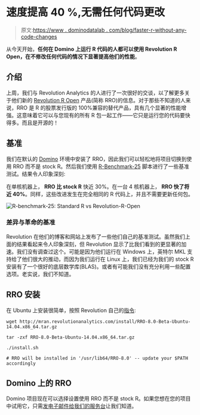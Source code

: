 # 速度提高 40 %,无需任何代码更改

> 原文:[https://www . dominodatalab . com/blog/faster-r-without-any-code-changes](https://www.dominodatalab.com/blog/faster-r-without-any-code-changes)

从今天开始，**任何在 Domino 上运行 R 代码的人都可以使用 Revolution R Open，在不修改任何代码的情况下显著提高他们的性能**。

## 介绍

上周，我们与 Revolution Analytics 的人进行了一次很好的交谈，以了解更多关于他们新的 [Revolution R Open](http://revolutionanalytics.com/revolution-r-open) 产品(简称 RRO)的信息。对于那些不知道的人来说，RRO 是 R 的股票发行版的 100%兼容的替代产品，具有几个显著的性能增强。这意味着它可以与您现有的所有 R 包一起工作——它只是运行您的代码要快得多。而且是开源的！

## 基准

我们在默认的 [Domino](https://www.dominodatalab.com?utm_source=blog&utm_medium=post&utm_campaign=faster-r-without-any-code-changes) 环境中安装了 RRO，因此我们可以轻松地将项目切换到使用 RRO 而不是 stock R。然后我们使用 [R-Benchmark-25](http://r.research.att.com/benchmarks/R-benchmark-25.R) 脚本进行了一些基准测试。结果令人印象深刻:

在单核机器上， **RRO 比 stock R** 快近 30%。在一台 4 核机器上， **RRO 快了将近 40%**。同样，这些改进发生在完全相同的 R 代码上，并且不需要更新任何包。

![R-benchmark-25: Standard R vs Revolution-R-Open](../Images/d871fcb7e3283c51d41bf85aa8edba7d.png)

### 差异与革命的基准

Revolution 在他们的博客和网站上发布了一些他们自己的基准测试。虽然我们上面的结果看起来令人印象深刻，但 Revolution 显示了比我们看到的更显著的加速。我们没有调查过这个。可能是因为他们运行在 Windows 上，英特尔 MKL 支持给了他们很大的推动，而因为我们运行在 Linux 上，我们已经为我们的 stock R 安装有了一个很好的底层数学库(BLAS)。或者有可能我们没有充分利用一些配置选项。老实说，我们不知道。

## RRO 安装

在 Ubuntu 上安装很简单，按照 Revolution 自己的[指令](http://mran.revolutionanalytics.com/documents/rro/installation):

```
wget http://mran.revolutionanalytics.com/install/RRO-8.0-Beta-Ubuntu-14.04.x86_64.tar.gz

tar -zxf RRO-8.0-Beta-Ubuntu-14.04.x86_64.tar.gz

./install.sh

# RRO will be installed in '/usr/lib64/RRO-8.0' -- update your $PATH accordingly

```

## Domino 上的 RRO

Domino 项目现在可以选择设置使用 RRO 而不是 stock R。如果您想在您的项目中试用它，只需[发电子邮件给我们的服务台](mailto:support@dominodatalab.com?utm_source=blog&utm_medium=post&utm_campaign=faster-r-without-any-code-changes)让我们知道。
